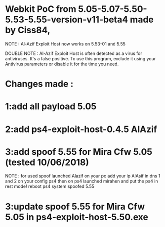 # Webkit PoC from 5.05-5.07-5.50-5.53-5.55-version-v11-beta4 made by Ciss84,

  NOTE : Al-Azif Exploit Host now works on 5.53-01 and 5.55
 
  DOUBLE NOTE : Al-Azif Exploit Host is often detected as a virus for antiviruses. It's a false positive. To use this program, exclude it    using your Antivirus parameters or disable it for the time you need.
 
# Changes made :

# 1:add all payload 5.05

# 2:add ps4-exploit-host-0.4.5 AlAzif

# 3:add spoof 5.55 for Mira Cfw 5.05 (tested 10/06/2018)

 NOTE : for used spoof launched Alazif on your pc
 add your ip AlAsif in dns 1 and 2 on your config ps4
 then on ps4 launched mirahen and put the ps4 in rest mode! 
 reboot ps4 system spoofed 5.55
 
 # 3:update spoof 5.55 for Mira Cfw 5.05 in ps4-exploit-host-5.50.exe 
